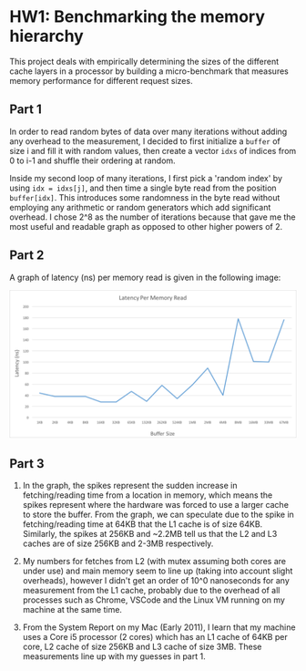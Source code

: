 # HW1: Benchmarking the memory hierarchy

This project deals with empirically determining the sizes of the different cache layers in a processor by building a micro-benchmark that measures memory performance for different request sizes.

## Part 1
In order to read random bytes of data over many iterations without adding any overhead to the measurement, I decided to first initialize a `buffer` of size i and fill it with random values, then create a vector `idxs` of indices from 0 to i-1 and shuffle their ordering at random.

Inside my second loop of many iterations, I first pick a 'random index' by using `idx = idxs[j]`, and then time a single byte read from the position `buffer[idx]`. This introduces some randomness in the byte read without employing any arithmetic or random generators which add significant overhead. I chose 2^8 as the number of iterations because that gave me the most useful and readable graph as opposed to other higher powers of 2.

## Part 2
A graph of latency (ns) per memory read is given in the following image:

![Latency per memory read](/plots/cache_latencies2.png)

## Part 3
1. In the graph, the spikes represent the sudden increase in fetching/reading time from a location in memory, which means the spikes represent where the hardware was forced to use a larger cache to store the buffer.
From the graph, we can speculate due to the spike in fetching/reading time at 64KB that the L1 cache is of size 64KB. Similarly, the spikes at 256KB and ~2.2MB tell us that the L2 and L3 caches are of size 256KB and 2-3MB respectively. 

2. My numbers for fetches from L2 (with mutex assuming both cores are under use) and main memory seem to line up (taking into account slight overheads), however I didn't get an order of 10^0 nanoseconds for any measurement from the L1 cache, probably due to the overhead of all processes such as Chrome, VSCode and the Linux VM running on my machine at the same time.

3. From the System Report on my Mac (Early 2011), I learn that my machine uses a Core i5 processor (2 cores) which has an L1 cache of 64KB per core, L2 cache of size 256KB and  L3 cache of size 3MB. These measurements line up with my guesses in part 1.
